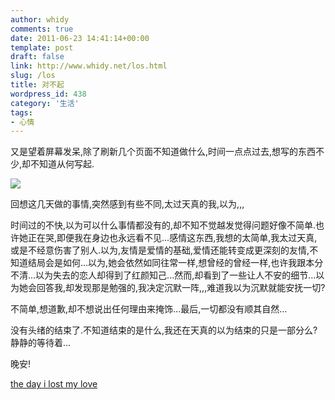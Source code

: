 ```yaml
---
author: whidy
comments: true
date: 2011-06-23 14:41:14+00:00
template: post
draft: false
link: http://www.whidy.net/los.html
slug: /los
title: 对不起
wordpress_id: 438
category: '生活'
tags:
- 心情
---
```


又是望着屏幕发呆,除了刷新几个页面不知道做什么,时间一点点过去,想写的东西不少,却不知道从何写起.


![](https://www.whidy.net/wp-content/uploads/2011/06/clock-500x313.jpg)


回想这几天做的事情,突然感到有些不同,太过天真的我,以为,,,

时间过的不快,以为可以什么事情都没有的,却不知不觉越发觉得问题好像不简单.也许她正在哭,即便我在身边也永远看不见...感情这东西,我想的太简单,我太过天真,或是不经意伤害了别人.以为,友情是爱情的基础,爱情还能转变成更深刻的友情,不知道结局会是如何...以为,她会依然如同往常一样,想曾经的曾经一样,也许我跟本分不清...以为失去的恋人却得到了红颜知己...然而,却看到了一些让人不安的细节...以为她会回答我,却发现那是勉强的,我决定沉默一阵,,,难道我以为沉默就能安抚一切?

不简单,想道歉,却不想说出任何理由来掩饰...最后,一切都没有顺其自然...

没有头绪的结束了.不知道结束的是什么,我还在天真的以为结束的只是一部分么?静静的等待着...

晚安!

[the day i lost my love](http://down.yisell.com/paipai/yapp2011050805205120/sound/paipai_sound_2011032816145727000_88016.mp3)




